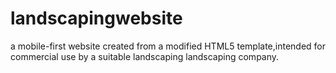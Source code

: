 # landscapingwebsite
a mobile-first website created from a modified HTML5 template,intended for commercial use by a suitable landscaping landscaping company.
